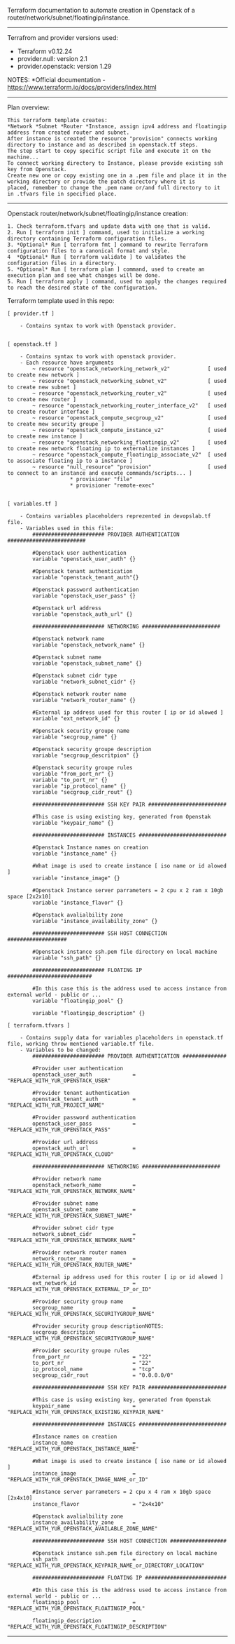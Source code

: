 Terraform documentation to automate creation in Openstack of a router/network/subnet/floatingip/instance.

--------------------------------------------------

Terrafrom and provider versions used: 
- Terraform v0.12.24
- provider.null: version 2.1
- provider.openstack: version 1.29

NOTES:
	*Official documentation - https://www.terraform.io/docs/providers/index.html

-------------------------------------------------

Plan overview:

    This terraform template creates:
    *Network *Subnet *Router *Instance, assign ipv4 address and floatingip address from created router and subnet.
    After instance is created the resource "provision" connects working directory to instance and as described in openstack.tf steps. 
    The step start to copy specific script file and execute it on the machine...
    To connect working directory to Instance, please provide existing ssh key from Openstack. 
    Create new one or copy existing one in a .pem file and place it in the working directory or provide the patch directory where it is
    placed, remember to change the .pem name or/and full directory to it in .tfvars file in specified place.

------------------------------------------------

Openstack router/network/subnet/floatingip/instance creation:

	1. Check terraform.tfvars and update data with one that is valid.
	2. Run [ terraform init ] command, used to initialize a working directory containing Terraform configuration files.
	3. *Optional* Run [ terraform fmt ] command to rewrite Terraform configuration files to a canonical format and style. 
	4  *Optional* Run [ terraform validate ] to validates the configuration files in a directory.
	5. *Optional* Run [ terraform plan ] command, used to create an execution plan and see what changes will be done.
	5. Run [ terraform apply ] command, used to apply the changes required to reach the desired state of the configuration.

Terraform template used in this repo:
	
	[ provider.tf ]

		- Contains syntax to work with Openstack provider.


	[ openstack.tf ]
		
		- Contains syntax to work with openstack provider.
		- Each resource have arguments
            ~ resource "openstack_networking_network_v2"			[ used to create new network ]
			~ resource "openstack_networking_subnet_v2"		        [ used to create new subnet ]
			~ resource "openstack_networking_router_v2"	        	[ used to create new router ]
			~ resource "openstack_networking_router_interface_v2" 	[ used to create router interface ]
            ~ resource "openstack_compute_secgroup_v2"              [ used to create mew security groupe ]
            ~ resource "openstack_compute_instance_v2"              [ used to create new instance ]
            ~ resource "openstack_networking_floatingip_v2"	        [ used to create new network floating ip to externalize instances ]
            ~ resource "openstack_compute_floatingip_associate_v2"	[ used to associate floating ip to a instance ]
            ~ resource "null_resource" "provision"                  [ used to connect to an instance and execute commands/scripts... ]
                        * provisioner "file"
                        * provisioner "remote-exec" 


	[ variables.tf ]
	
		- Contains variables placeholders reprezented in devopslab.tf file.
		- Variables used in this file:
            ####################### PROVIDER AUTHENTICATION #########################

            #Openstack user authentication
            variable "openstack_user_auth" {}

            #Openstack tenant authentication
            variable "openstack_tenant_auth"{}

            #Openstack password authentication
            variable "openstack_user_pass" {}

            #Openstack url address
            variable "openstack_auth_url" {}

            ####################### NETWORKING #########################

            #Openstack network name
            variable "openstack_network_name" {}

            #Openstack subnet name
            variable "openstack_subnet_name" {}

            #Openstack subnet cidr type
            variable "network_subnet_cidr" {}

            #Openstack network router name
            variable "network_router_name" {}

            #External ip address used for this router [ ip or id alowed ]
            variable "ext_network_id" {}

            #Openstack security groupe name
            variable "secgroup_name" {}

            #Openstack security groupe description
            variable "secgroup_descritpion" {}

            #Openstack security groupe rules
            variable "from_port_nr" {}
            variable "to_port_nr" {}
            variable "ip_protocol_name" {}
            variable "secgroup_cidr_rout" {}

            ####################### SSH KEY PAIR #########################

            #This case is using existing key, generated from Openstak
            variable "keypair_name" {}

            ####################### INSTANCES ############################

            #Openstack Instance names on creation
            variable "instance_name" {}

            #What image is used to create instance [ iso name or id alowed ]
            variable "instance_image" {}

            #Openstack Instance server parrameters = 2 cpu x 2 ram x 10gb space [2x2x10]
            variable "instance_flavor" {}

            #Openstack avalialbility zone
            variable "instance_availability_zone" {}

            ####################### SSH HOST CONNECTION ###################

            #Openstack instance ssh.pem file directory on local machine
            variable "ssh_path" {}

            ####################### FLOATING IP ###########################

            #In this case this is the address used to access instance from external world - public or ...
            variable "floatingip_pool" {}

            variable "floatingip_description" {}

	[ terraform.tfvars ]
		
		- Contains supply data for variables placeholders in openstack.tf file, working throw mentioned variable.tf file.
		- Variables to be changed:
            ####################### PROVIDER AUTHENTICATION ##############

            #Provider user authentication
            openstack_user_auth             = "REPLACE_WITH_YUR_OPENSTACK_USER"

            #Provider tenant authentication
            openstack_tenant_auth           = "REPLACE_WITH_YUR_PROJECT_NAME"

            #Provider password authentication
            openstack_user_pass             = "REPLACE_WITH_YUR_OPENSTACK_PASS"

            #Provider url address
            openstack_auth_url              = "REPLACE_WITH_YUR_OPENSTACK_CLOUD"

            ####################### NETWORKING #########################

            #Provider network name
            openstack_network_name          = "REPLACE_WITH_YUR_OPENSTACK_NETWORK_NAME"

            #Provider subnet name
            openstack_subnet_name           = "REPLACE_WITH_YUR_OPENSTACK_SUBNET_NAME"

            #Provider subnet cidr type
            network_subnet_cidr             = "REPLACE_WITH_YUR_OPENSTACK_NETWORK_NAME"

            #Provider network router namen  
            network_router_name             = "REPLACE_WITH_YUR_OPENSTACK_ROUTER_NAME"

            #External ip address used for this router [ ip or id alowed ]
            ext_network_id                  = "REPLACE_WITH_YUR_OPENSTACK_EXTERNAL_IP_or_ID"

            #Provider security group name
            secgroup_name                   = "REPLACE_WITH_YUR_OPENSTACK_SECURITYGROUP_NAME"

            #Provider security group descriptionNOTES:
            secgroup_descritpion            = "REPLACE_WITH_YUR_OPENSTACK_SECURITYGROUP_NAME"

            #Provider security groupe rules
            from_port_nr                    = "22"
            to_port_nr                      = "22"
            ip_protocol_name                = "tcp"
            secgroup_cidr_rout              = "0.0.0.0/0"

            ####################### SSH KEY PAIR #########################

            #This case is using existing key, generated from Openstak
            keypair_name                    = "REPLACE_WITH_YUR_OPENSTACK_EXISTING_KEYPAIR_NAME"

            ####################### INSTANCES ############################

            #Instance names on creation
            instance_name                   = "REPLACE_WITH_YUR_OPENSTACK_INSTANCE_NAME"

            #What image is used to create instance [ iso name or id alowed ]
            instance_image                  = "REPLACE_WITH_YUR_OPENSTACK_IMAGE_NAME_or_ID"

            #Instance server parrameters = 2 cpu x 4 ram x 10gb space [2x4x10]
            instance_flavor                 = "2x4x10"

            #Openstack avalialbility zone
            instance_availability_zone      = "REPLACE_WITH_YUR_OPENSTACK_AVAILABLE_ZONE_NAME"

            ####################### SSH HOST CONNECTION ##################

            #Openstack instance ssh.pem file directory on local machine
            ssh_path                        = "REPLACE_WITH_YUR_OPENSTACK_KEYPAIR_NAME_or_DIRECTORY_LOCATION"

            ####################### FLOATING IP ##########################

            #In this case this is the address used to access instance from external world - public or ...
            floatingip_pool                 = "REPLACE_WITH_YUR_OPENSTACK_FLOATINGIP_POOL"

            floatingip_description          = "REPLACE_WITH_YUR_OPENSTACK_FLOATINGIP_DESCRIPTION"

------------------------------------------------